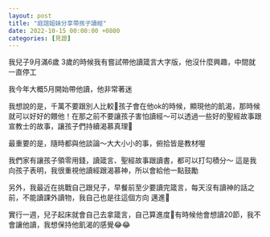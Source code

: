 ```yaml
---
layout: post
title: "庭誼姐妹分享帶孩子讀經"
date: 2022-10-15 00:00:00 +0800
categories: [見證]
---
```


我兒子9月滿6歲
3歲的時候我有嘗試帶他讀箴言大字版，他沒什麼興趣，中間就一直停工

我今年大概5月開始帶他讀，他非常著迷

我想說的是，千萬不要跟別人比較🙂孩子會在他ok的時候，顯現他的飢渴，那時候就可以好好的餵他！在那之前不要讓孩子害怕讀經～可以透過一些好的聖經故事跟宣教士的故事，讓孩子們持續渴慕真理🙂

最重要的是，隨時都與他談論～大大小小的事，俯拾皆是教材喔

我們家有讓孩子領零用錢，讀箴言、聖經故事跟讀書，都可以打勾積分～
這是我向孩子表明，我很重視他讀經跟渴慕神，所以會給他一點鼓勵

另外，我最近在挑戰自己跟兒子，早餐前至少要讀完箴言，每天沒有讀神的話之前，不能讀課外讀物，我自己也是往這個方向 邁進🙂

實行一週，兒子起床就會自己去拿箴言，自己算進度🙂有時候他會想讀20節，我不會讓他讀，我想保持他飢渴的感覺😂😂